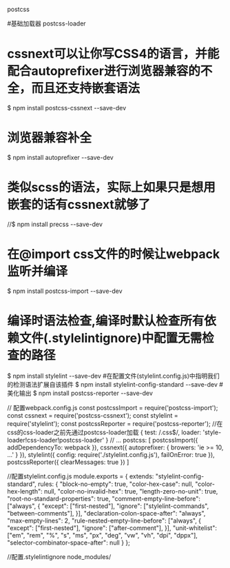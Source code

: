 postcss

#基础加载器
postcss-loader
# cssnext可以让你写CSS4的语言，并能配合autoprefixer进行浏览器兼容的不全，而且还支持嵌套语法
$ npm install postcss-cssnext --save-dev
# 浏览器兼容补全
$ npm install autoprefixer --save-dev
# 类似scss的语法，实际上如果只是想用嵌套的话有cssnext就够了
//$ npm install precss --save-dev
# 在@import css文件的时候让webpack监听并编译
$ npm install postcss-import --save-dev
# 编译时语法检查,编译时默认检查所有依赖文件(.stylelintignore)中配置无需检查的路径
$ npm install stylelint --save-dev
#在配置文件(stylelint.config.js)中指明我们的检测语法扩展自该插件
$ npm install stylelint-config-standard --save-dev
#美化输出
$ npm install postcss-reporter --save-dev


// 配置webpack.config.js
const postcssImport = require('postcss-import');
const cssnext = require('postcss-cssnext');
const stylelint = require('stylelint');
const postcssReporter = require('postcss-reporter');
//在css的css-loader之前先通过postcss-loader加载
{
  test: /\.css$/,
  loader: 'style-loader!css-loader!postcss-loader'
}
// ...
postcss: [
  postcssImport({
    addDependencyTo: webpack
  }),
  cssnext({
    autoprefixer: {
      browers: 'ie >= 10, ...'
    }
  }),
  stylelint({
    config: require('./stylelint.config.js'),
    failOnError: true
  }),
  postcssReporter({
    clearMessages: true
  })
]

//配置stylelint.config.js
module.exports = {
  extends: "stylelint-config-standard",
  rules: {
    "block-no-empty": true,
    "color-hex-case": null,
    "color-hex-length": null,
    "color-no-invalid-hex": true,
    "length-zero-no-unit": true,
    "root-no-standard-properties": true,
    "comment-empty-line-before": ["always", {
      "except": ["first-nested"],
      "ignore": ["stylelint-commands", "between-comments"],
    }],
    "declaration-colon-space-after": "always",
    "max-empty-lines": 2,
    "rule-nested-empty-line-before": ["always", {
      "except": ["first-nested"],
      "ignore": ["after-comment"],
    }],
    "unit-whitelist": ["em", "rem", "%", "s", "ms", "px", "deg", "vw", "vh", "dpi", "dppx"],
    "selector-combinator-space-after": null
  }
};

//配置.stylelintignore
node_modules/
